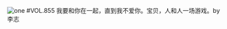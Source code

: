 ![one](http://image.wufazhuce.com/FutFUYCK4mQ7a2pVZTRWFfCvUNow)
#VOL.855
我要和你在一起，直到我不爱你。宝贝，人和人一场游戏。by 李志